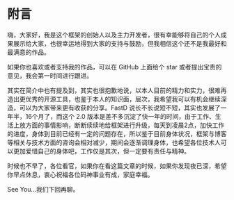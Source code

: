 # 附言

嗨，大家好，我是这个框架的创始人以及主力开发者，很有幸能够将自己的个人成果展示给大家，也很幸运地得到大家的支持与鼓励，但我相信这个还不是我最好和最满意的作品。

如果你也喜欢或者支持我的作品，可以在 GitHub 上面给个 star 或者提出宝贵的意见，我会第一时间进行跟进。

其实在简介中也有提及到，其实也很抱歉地说，以本人目前的精力和实力，很难再造出更优秀的开源工具，也鉴于本人的知识面，层次，我希望我可以有机会继续深造，可以为大家带来更有收获的分享。FastD 说长不长说短不短，其实也发展了一年半，16个月了，而这个 2.0 版本是差不多沉淀了快一年的时间，由于工作、生活上放方面的事情影响，断断续续地给框架进行升级，每天到凌晨2点，加快工作的进度，身体到目前已经有一定的问题存在，所以鉴于目前身体状况，框架与博客等相关与技术方面的咨询会相对减少，期间会逐渐调理身体，也希望各位技术人可以更加爱惜自己的身体吧，工作仅是其次，但一定要有责任与精神。

时候也不早了，各位看官，如果你在看这篇文章的时候，如果你发现夜已深，希望你早点休息，衷心祝福各位码神事业有成，家庭幸福。

See You...我们下回再聊。